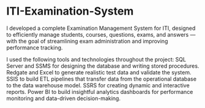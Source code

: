 # ITI-Examination-System
I developed a complete Examination Management System for ITI, designed to efficiently manage students, courses, questions, exams, and answers — with the goal of streamlining exam administration and improving performance tracking.

I used the following tools and technologies throughout the project:
SQL Server and SSMS for designing the database and writing stored procedures.
Redgate and Excel to generate realistic test data and validate the system.
SSIS to build ETL pipelines that transfer data from the operational database to the data warehouse model.
SSRS for creating dynamic and interactive reports.
Power BI to build insightful analytics dashboards for performance monitoring and data-driven decision-making.
